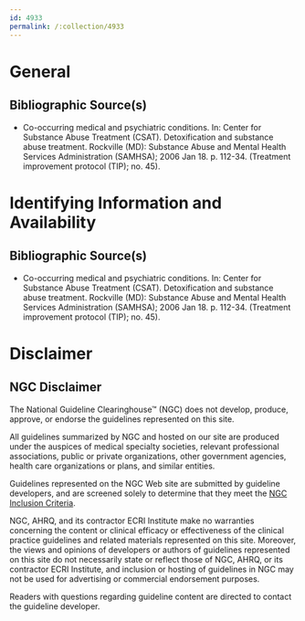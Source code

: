 ```yaml
---
id: 4933
permalink: /:collection/4933
---
```


# General

## Bibliographic Source(s)

- Co-occurring medical and psychiatric conditions. In: Center for Substance Abuse Treatment (CSAT). Detoxification and substance abuse treatment. Rockville (MD): Substance Abuse and Mental Health Services Administration (SAMHSA); 2006 Jan 18. p. 112-34. (Treatment improvement protocol (TIP); no. 45).

# Identifying Information and Availability

## Bibliographic Source(s)

- Co-occurring medical and psychiatric conditions. In: Center for Substance Abuse Treatment (CSAT). Detoxification and substance abuse treatment. Rockville (MD): Substance Abuse and Mental Health Services Administration (SAMHSA); 2006 Jan 18. p. 112-34. (Treatment improvement protocol (TIP); no. 45).

# Disclaimer

## NGC Disclaimer

The National Guideline Clearinghouse™ (NGC) does not develop, produce, approve, or endorse the guidelines represented on this site.

All guidelines summarized by NGC and hosted on our site are produced under the auspices of medical specialty societies, relevant professional associations, public or private organizations, other government agencies, health care organizations or plans, and similar entities.

Guidelines represented on the NGC Web site are submitted by guideline developers, and are screened solely to determine that they meet the [NGC Inclusion Criteria](/help-and-about/summaries/inclusion-criteria).

NGC, AHRQ, and its contractor ECRI Institute make no warranties concerning the content or clinical efficacy or effectiveness of the clinical practice guidelines and related materials represented on this site. Moreover, the views and opinions of developers or authors of guidelines represented on this site do not necessarily state or reflect those of NGC, AHRQ, or its contractor ECRI Institute, and inclusion or hosting of guidelines in NGC may not be used for advertising or commercial endorsement purposes.

Readers with questions regarding guideline content are directed to contact the guideline developer.

